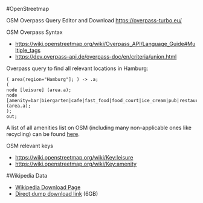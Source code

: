 


#OpenStreetmap

OSM Overpass Query Editor and Download
https://overpass-turbo.eu/

OSM Overpass Syntax
* https://wiki.openstreetmap.org/wiki/Overpass_API/Language_Guide#Multiple_tags
* https://dev.overpass-api.de/overpass-doc/en/criteria/union.html

Overpass query to find all relevant locations in Hamburg:

    ( area(region="Hamburg"]; ) -> .a;
    (
    node [leisure] (area.a);
    node [amenity=bar|biergarten|cafe|fast_food|food_court|ice_cream|pub|restaurant|college|driving_school|kindergarten|la|guage_school|library|toy_library|music_school|school|university|boat_sharing|social_facility|arts_centre|b|othel|casino|cinema|community_centre|conference_centre|events_venue|fountain|gambling|love_hotel|nightclub|planetarium|public_bookcase|social_centre|stripclub|studio|swingerclub|theatre|post_office|ranger_station|townhall|bbq|bench|drinking_water|shelter|water_point|watering_place|animal_boarding|animal_breeding|ani|al_shelter|baking_oven|childcare|dive_centre|grave_yard|gym|hunting_stand|internet_cafe|kitchen|kneipp_w|ter_cure|lounger|marketplace|monastery|photo_booth|place_of_mourning|place_of_worship|public_bath|public_building] (area.a);
    );
    out;

A list of all amenities list on OSM (including many non-applicable ones like recycling) can be found [here](src/data/amenities.txt).

OSM relevant keys
* https://wiki.openstreetmap.org/wiki/Key:leisure
* https://wiki.openstreetmap.org/wiki/Key:amenity


#Wikipedia Data
* [Wikipedia Download Page](https://de.wikipedia.org/wiki/Wikipedia:Technik/Datenbank/Download)
* [Direct dump download link](https://dumps.wikimedia.org/dewiki/latest/dewiki-latest-pages-articles.xml.bz2) (6GB)